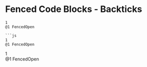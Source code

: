 # Fenced Code Blocks - Backticks

```
1
@1 FencedOpen

```js
1     
@1 FencedOpen

````
1   
@1 FencedOpen
